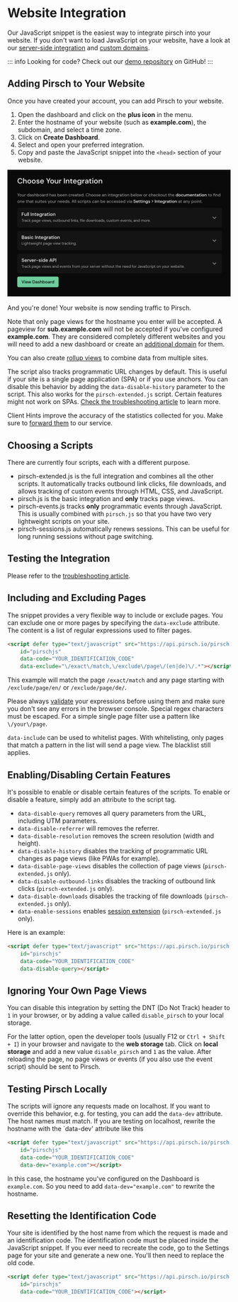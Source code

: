 # Website Integration

Our JavaScript snippet is the easiest way to integrate pirsch into your website. If you don't want to load JavaScript on your website, have a look at our [server-side integration](/get-started/backend-integration) and [custom domains](/advanced/custom-domains).

::: info
Looking for code? Check out our [demo repository](https://github.com/pirsch-analytics/demo) on GitHub!
:::

## Adding Pirsch to Your Website

Once you have created your account, you can add Pirsch to your website.

1. Open the dashboard and click on the **plus icon** in the menu.
2. Enter the hostname of your website (such as **example.com**), the subdomain, and select a time zone.
3. Click on **Create Dashboard**.
4. Select and open your preferred integration.
5. Copy and paste the JavaScript snippet into the `<head>` section of your website.

![Code Snippet](../static/get-started/add-domain-snippet.png)

And you're done! Your website is now sending traffic to Pirsch.

Note that only page views for the hostname you enter will be accepted. A pageview for **sub.example.com** will not be accepted if you've configured **example.com**. They are considered completely different websites and you will need to add a new dashboard or create an [additional domain](/advanced/domains-rollup) for them.

You can also create [rollup views](/advanced/domains-rollup) to combine data from multiple sites.

The script also tracks programmatic URL changes by default. This is useful if your site is a single page application (SPA) or if you use anchors. You can disable this behavior by adding the `data-disable-history` parameter to the script. This also works for the `pirsch-extended.js` script. Certain features might not work on SPAs. [Check the troubleshooting article](/get-started/troubleshooting) to learn more.

Client Hints improve the accuracy of the statistics collected for you. Make sure to [forward them](/get-started/client-hints) to our service.

## Choosing a Scripts

There are currently four scripts, each with a different purpose.

* pirsch-extended.js is the full integration and combines all the other scripts. It automatically tracks outbound link clicks, file downloads, and allows tracking of custom events through HTML, CSS, and JavaScript.
* pirsch.js is the basic integration and **only** tracks page views.
* pirsch-events.js tracks **only** programmatic events through JavaScript. This is usually combined with `pirsch.js` so that you have two very lightweight scripts on your site.
* pirsch-sessions.js automatically renews sessions. This can be useful for long running sessions without page switching.

## Testing the Integration

Please refer to the [troubleshooting article](/get-started/troubleshooting).

## Including and Excluding Pages

The snippet provides a very flexible way to include or exclude pages. You can exclude one or more pages by specifying the `data-exclude` attribute. The content is a list of regular expressions used to filter pages.

```html
<script defer type="text/javascript" src="https://api.pirsch.io/pirsch.js" 
    id="pirschjs" 
    data-code="YOUR_IDENTIFICATION_CODE"
    data-exclude="\/exact\/match,\/exclude\/page\/(en|de)\/.*"></script>
```

This example will match the page `/exact/match` and any page starting with `/exclude/page/en/` or `/exclude/page/de/`.

Please always [validate](https://regex101.com/) your expressions before using them and make sure you don't see any errors in the browser console. Special regex characters must be escaped. For a simple single page filter use a pattern like `\/your\/page`.

`data-include` can be used to whitelist pages. With whitelisting, only pages that match a pattern in the list will send a page view. The blacklist still applies.

## Enabling/Disabling Certain Features

It's possible to enable or disable certain features of the scripts. To enable or disable a feature, simply add an attribute to the script tag.

* `data-disable-query` removes all query parameters from the URL, including UTM parameters.
* `data-disable-referrer` will removes the referrer.
* `data-disable-resolution` removes the screen resolution (width and height).
* `data-disable-history` disables the tracking of programmatic URL changes as page views (like PWAs for example).
* `data-disable-page-views` disables the collection of page views (`pirsch-extended.js` only).
* `data-disable-outbound-links` disables the tracking of outbound link clicks (`pirsch-extended.js` only).
* `data-disable-downloads` disables the tracking of file downloads (`pirsch-extended.js` only).
* `data-enable-sessions` enables [session extension](/advanced/sessions) (`pirsch-extended.js` only).

Here is an example:

```html
<script defer type="text/javascript" src="https://api.pirsch.io/pirsch.js" 
    id="pirschjs" 
    data-code="YOUR_IDENTIFICATION_CODE"
    data-disable-query></script>
```

## Ignoring Your Own Page Views

You can disable this integration by setting the DNT (Do Not Track) header to `1` in your browser, or by adding a value called `disable_pirsch` to your local storage.

For the latter option, open the developer tools (usually F12 or `Ctrl + Shift + I`) in your browser and navigate to the **web storage** tab. Click on **local storage** and add a new value `disable_pirsch` and `1` as the value. After reloading the page, no page views or events (if you also use the event script) should be sent to Pirsch.

## Testing Pirsch Locally

The scripts will ignore any requests made on localhost. If you want to override this behavior, e.g. for testing, you can add the `data-dev` attribute. The host names must match. If you are testing on localhost, rewrite the hostname with the `data-dev' attribute like this

```html
<script defer type="text/javascript" src="https://api.pirsch.io/pirsch.js" 
    id="pirschjs" 
    data-code="YOUR_IDENTIFICATION_CODE"
    data-dev="example.com"></script>
```

In this case, the hostname you've configured on the Dashboard is `example.com`. So you need to add `data-dev="example.com"` to rewrite the hostname.

## Resetting the Identification Code

Your site is identified by the host name from which the request is made and an identification code. The identification code must be placed inside the JavaScript snippet. If you ever need to recreate the code, go to the Settings page for your site and generate a new one. You'll then need to replace the old code.

```html
<script defer type="text/javascript" src="https://api.pirsch.io/pirsch.js" 
    id="pirschjs" 
    data-code="YOUR_IDENTIFICATION_CODE"></script>
```
